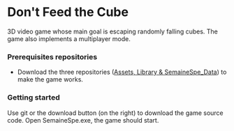 # Don't Feed the Cube
3D video game whose main goal is escaping randomly falling cubes. The game also implements a multiplayer mode.

### Prerequisites repositories
- Download the three repositories ([Assets, Library & SemaineSpe_Data](www.soufiane.khait.fr)) to make the game works. 

### Getting started
Use git or the download button (on the right) to download the game source code.
Open SemaineSpe.exe, the game should start.
